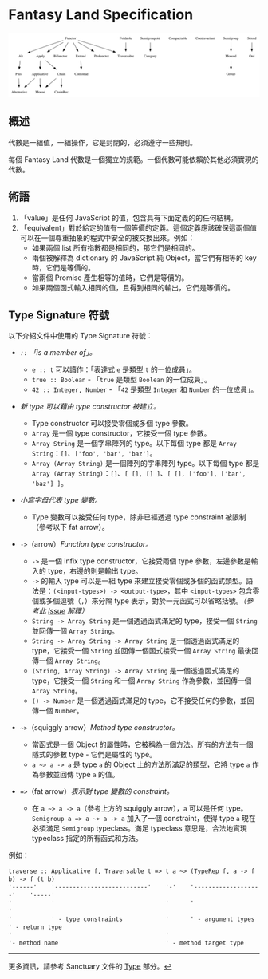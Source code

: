 # Fantasy Land Specification

![Fantasy Land Specification](https://raw.githubusercontent.com/fantasyland/fantasy-land/master/figures/dependencies.png)

## 概述

代數是一組值，一組操作，它是封閉的，必須遵守一些規則。

每個 Fantasy Land 代數是一個獨立的規範。一個代數可能依賴於其他必須實現的代數。

## 術語

1. 「value」是任何 JavaScript 的值，包含具有下面定義的的任何結構。
2. 「equivalent」對於給定的值有一個等價的定義。這個定義應該確保這兩個值可以在一個尊重抽象的程式中安全的被交換出來。例如：
   - 如果兩個 list 所有指數都是相同的，那它們是相同的。
   - 兩個被解釋為 dictionary 的 JavaScript 純 Object，當它們有相等的 key 時，它們是等價的。
   - 當兩個 Promise 產生相等的值時，它們是等價的。
   - 如果兩個函式輸入相同的值，且得到相同的輸出，它們是等價的。

## Type Signature 符號

以下介紹文件中使用的 Type Signature 符號：

- _`::` 「is a member of」。_
   - `e :: t` 可以讀作：「表達式 `e` 是類型 `t` 的一位成員」。
   - `true :: Boolean` - 「`true` 是類型 `Boolean` 的一位成員」。
   - `42 :: Integer, Number` - 「`42` 是類型 `Integer` 和 `Number` 的一位成員」。

- _新 type 可以藉由 type constructor 被建立。_
   - Type constructor 可以接受零個或多個 type 參數。
   - `Array` 是一個 type constructor，它接受一個 type 參數。
   - `Array String` 是一個字串陣列的 type。以下每個 type 都是 `Array String`：`[]`、`['foo', 'bar', 'baz']`。
   - `Array (Array String)` 是一個陣列的字串陣列 type。以下每個 type 都是 `Array (Array String)`：`[]`、`[ [], [] ]`、`[ [], ['foo'], ['bar', 'baz'] ]`。

- _小寫字母代表 type 變數。_
   - Type 變數可以接受任何 type，除非已經透過 type constraint 被限制（參考以下 fat arrow）。

- `->`（arrow）_Function type constructor。_
   - `->` 是一個 infix type constructor，它接受兩個 type 參數，左邊參數是輸入的 type，右邊的則是輸出 type。
   - `->` 的輸入 type 可以是一組 type 來建立接受零個或多個的函式類型。語法是：`(<input-types>) -> <output-type>`，其中 `<input-types>` 包含零個或多個逗號（`,`）來分隔 type 表示，對於一元函式可以省略括號。_（參考此 [Issue](https://github.com/fantasyland/fantasy-land/issues/279) 解釋）_
   - `String -> Array String` 是一個透過函式滿足的 type，接受一個 `String` 並回傳一個 `Array String`。
   - `String -> Array String -> Array String` 是一個透過函式滿足的 type，它接受一個 `String` 並回傳一個函式接受一個 `Array String` 最後回傳一個 `Array String`。
   - `(String, Array String) -> Array String` 是一個透過函式滿足的 type，它接受一個 `String` 和一個 `Array String` 作為參數，並回傳一個 `Array String`。
   - `() -> Number` 是一個透過函式滿足的 type，它不接受任何的參數，並回傳一個 `Number`。

- `~>`（squiggly arrow）_Method type constructor。_
   - 當函式是一個 Object 的屬性時，它被稱為一個方法。所有的方法有一個隱式的參數 type - 它們是屬性的 type。
   - `a ~> a -> a` 是 type `a` 的 Object 上的方法所滿足的類型，它將 type `a` 作為參數並回傳 type `a` 的值。

- `=>`（fat arrow）_表示對 type 變數的 constraint。_
   - 在 `a ~> a -> a`（參考上方的 squiggly arrow），`a` 可以是任何 type。`Semigroup a => a ~> a -> a` 加入了一個 constraint，使得 type `a` 現在必須滿足 `Semigroup` typeclass。滿足 typeclass 意思是，合法地實現 typeclass 指定的所有函式和方法。

例如：

```
traverse :: Applicative f, Traversable t => t a ~> (TypeRep f, a -> f b) -> f (t b)
'------'    '--------------------------'    '-'    '-------------------'    '-----'
'           '                               '      '                        '
'           ' - type constraints            '      ' - argument types       ' - return type
'                                           '
'- method name                              ' - method target type
```

---

更多資訊，請參考 Sanctuary 文件的 [Type](https://sanctuary.js.org/#types) 部分。[↩️](https://github.com/fantasyland/fantasy-land#sanctuary-types-return)
